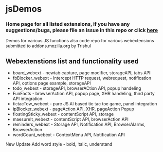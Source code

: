 # jsDemos

### Home page for all listed extensions, if you have any suggestions/bugs, please file an issue in this repo or click [here](https://github.com/tsl143/jsDemos/issues/new)

Demos for various JS functions also code repo for various webextensions submitted to addons.mozilla.org by Trishul


## Webextenstions list and functionality used
* board_webext - newtab capture, page modifier, storageAPI, tabs API
* fbBlocker_webext - Intercept HTTP request, webrequest, notification API, options page example, storageAPI
* todo_webext - storageAPI, browserACtion API, popup handeling
* FunFacts - browserAction API, popup page, XHR handeling, third party API integration
* tictacTow_webext - pure JS AI based tic tac toe game, panel integration
* ipBlocker_webext - pageAction API, XHR, pageAction Popup
* floatingSticky_webext - contentScript API, storage
* maesureIt_webext - contentScript API, browserAction API
* reminders_webext - Storage API, Notification API, BrowserAlarms, BrowserAction
* wordCount_webext - ContextMenu API, Notification API


New Update 
Add word style - bold, italic, understand 
